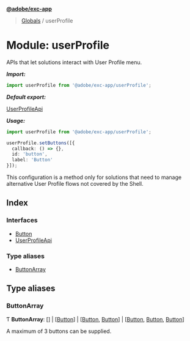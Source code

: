 **[@adobe/exc-app](../README.md)**

> [Globals](../README.md) / userProfile

# Module: userProfile

APIs that let solutions interact with User Profile menu.

***Import:***

```typescript
import userProfile from '@adobe/exc-app/userProfile';
```

***Default export:***

[UserProfileApi](../interfaces/userprofile.userprofileapi.md#interface-userprofileapi)

***Usage:***

```typescript
import userProfile from '@adobe/exc-app/userProfile';

userProfile.setButtons([{
  callback: () => {},
  id: 'button',
  label: 'Button'
}]);
```

This configuration is a method only for solutions that need to manage alternative User Profile flows not covered by the Shell.

## Index

### Interfaces

* [Button](../interfaces/userprofile.button.md)
* [UserProfileApi](../interfaces/userprofile.userprofileapi.md)

### Type aliases

* [ButtonArray](userprofile.md#buttonarray)

## Type aliases

### ButtonArray

Ƭ  **ButtonArray**: [] \| [[Button](../interfaces/userprofile.button.md)] \| [[Button](../interfaces/userprofile.button.md), [Button](../interfaces/userprofile.button.md)] \| [[Button](../interfaces/userprofile.button.md), [Button](../interfaces/userprofile.button.md), [Button](../interfaces/userprofile.button.md)]

A maximum of 3 buttons can be supplied.
